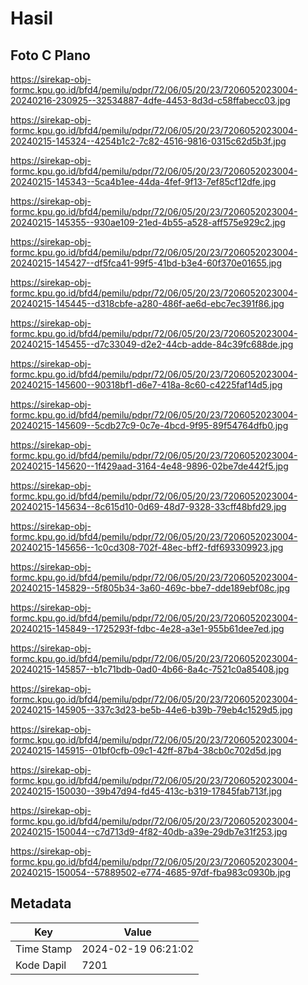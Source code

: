 # Hasil

## Foto C Plano

https://sirekap-obj-formc.kpu.go.id/bfd4/pemilu/pdpr/72/06/05/20/23/7206052023004-20240216-230925--32534887-4dfe-4453-8d3d-c58ffabecc03.jpg

https://sirekap-obj-formc.kpu.go.id/bfd4/pemilu/pdpr/72/06/05/20/23/7206052023004-20240215-145324--4254b1c2-7c82-4516-9816-0315c62d5b3f.jpg

https://sirekap-obj-formc.kpu.go.id/bfd4/pemilu/pdpr/72/06/05/20/23/7206052023004-20240215-145343--5ca4b1ee-44da-4fef-9f13-7ef85cf12dfe.jpg

https://sirekap-obj-formc.kpu.go.id/bfd4/pemilu/pdpr/72/06/05/20/23/7206052023004-20240215-145355--930ae109-21ed-4b55-a528-aff575e929c2.jpg

https://sirekap-obj-formc.kpu.go.id/bfd4/pemilu/pdpr/72/06/05/20/23/7206052023004-20240215-145427--df5fca41-99f5-41bd-b3e4-60f370e01655.jpg

https://sirekap-obj-formc.kpu.go.id/bfd4/pemilu/pdpr/72/06/05/20/23/7206052023004-20240215-145445--d318cbfe-a280-486f-ae6d-ebc7ec391f86.jpg

https://sirekap-obj-formc.kpu.go.id/bfd4/pemilu/pdpr/72/06/05/20/23/7206052023004-20240215-145455--d7c33049-d2e2-44cb-adde-84c39fc688de.jpg

https://sirekap-obj-formc.kpu.go.id/bfd4/pemilu/pdpr/72/06/05/20/23/7206052023004-20240215-145600--90318bf1-d6e7-418a-8c60-c4225faf14d5.jpg

https://sirekap-obj-formc.kpu.go.id/bfd4/pemilu/pdpr/72/06/05/20/23/7206052023004-20240215-145609--5cdb27c9-0c7e-4bcd-9f95-89f54764dfb0.jpg

https://sirekap-obj-formc.kpu.go.id/bfd4/pemilu/pdpr/72/06/05/20/23/7206052023004-20240215-145620--1f429aad-3164-4e48-9896-02be7de442f5.jpg

https://sirekap-obj-formc.kpu.go.id/bfd4/pemilu/pdpr/72/06/05/20/23/7206052023004-20240215-145634--8c615d10-0d69-48d7-9328-33cff48bfd29.jpg

https://sirekap-obj-formc.kpu.go.id/bfd4/pemilu/pdpr/72/06/05/20/23/7206052023004-20240215-145656--1c0cd308-702f-48ec-bff2-fdf693309923.jpg

https://sirekap-obj-formc.kpu.go.id/bfd4/pemilu/pdpr/72/06/05/20/23/7206052023004-20240215-145829--5f805b34-3a60-469c-bbe7-dde189ebf08c.jpg

https://sirekap-obj-formc.kpu.go.id/bfd4/pemilu/pdpr/72/06/05/20/23/7206052023004-20240215-145849--1725293f-fdbc-4e28-a3e1-955b61dee7ed.jpg

https://sirekap-obj-formc.kpu.go.id/bfd4/pemilu/pdpr/72/06/05/20/23/7206052023004-20240215-145857--b1c71bdb-0ad0-4b66-8a4c-7521c0a85408.jpg

https://sirekap-obj-formc.kpu.go.id/bfd4/pemilu/pdpr/72/06/05/20/23/7206052023004-20240215-145905--337c3d23-be5b-44e6-b39b-79eb4c1529d5.jpg

https://sirekap-obj-formc.kpu.go.id/bfd4/pemilu/pdpr/72/06/05/20/23/7206052023004-20240215-145915--01bf0cfb-09c1-42ff-87b4-38cb0c702d5d.jpg

https://sirekap-obj-formc.kpu.go.id/bfd4/pemilu/pdpr/72/06/05/20/23/7206052023004-20240215-150030--39b47d94-fd45-413c-b319-17845fab713f.jpg

https://sirekap-obj-formc.kpu.go.id/bfd4/pemilu/pdpr/72/06/05/20/23/7206052023004-20240215-150044--c7d713d9-4f82-40db-a39e-29db7e31f253.jpg

https://sirekap-obj-formc.kpu.go.id/bfd4/pemilu/pdpr/72/06/05/20/23/7206052023004-20240215-150054--57889502-e774-4685-97df-fba983c0930b.jpg


## Metadata

| Key        | Value               |
| ---------- | ------------------- |
| Time Stamp | 2024-02-19 06:21:02 |
| Kode Dapil | 7201                |



